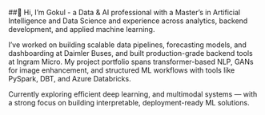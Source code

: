 ##👋 Hi, I’m Gokul - a Data & AI professional with a Master’s in Artificial Intelligence and Data Science and experience across analytics, backend development, and applied machine learning.

I’ve worked on building scalable data pipelines, forecasting models, and dashboarding at Daimler Buses, and built production-grade backend tools at Ingram Micro. My project portfolio spans transformer-based NLP, GANs for image enhancement, and structured ML workflows with tools like PySpark, DBT, and Azure Databricks.

Currently exploring efficient deep learning, and multimodal systems — with a strong focus on building interpretable, deployment-ready ML solutions.

<!--
**gokulnambiar/gokulnambiar** is a ✨ _special_ ✨ repository because its `README.md` (this file) appears on your GitHub profile.

Here are some ideas to get you started:

- 🔭 I’m currently working on ...
- 🌱 I’m currently learning ...
- 👯 I’m looking to collaborate on ...
- 🤔 I’m looking for help with ...
- 💬 Ask me about ...
- 📫 How to reach me: ...
- 😄 Pronouns: ...
- ⚡ Fun fact: ...
-->
